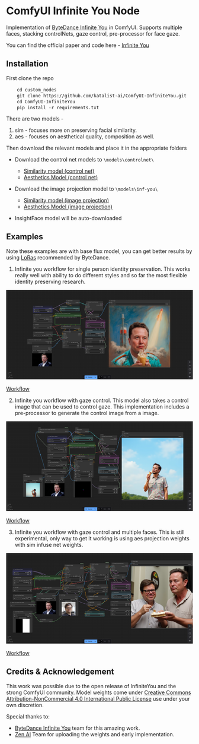 # ComfyUI Infinite You Node

Implementation of <a href="https://bytedance.github.io/InfiniteYou">ByteDance Infinite You</a> in ComfyUI. Supports multiple faces, stacking controlNets, gaze control, pre-processor for face gaze.

You can find the official paper and code here - <a href="https://bytedance.github.io/InfiniteYou">Infinite You</a>

## Installation

First clone the repo

```shell
    cd custom_nodes
    git clone https://github.com/katalist-ai/ComfyUI-InfiniteYou.git
    cd ComfyUI-InfiniteYou
    pip install -r requirements.txt
```

There are two models - 

1. sim - focuses more on preserving facial similarity.
2. aes - focuses on aesthetical quality, composition as well.

Then download the relevant models and place it in the appropriate folders

- Download the control net models to `\models\controlnet\`
    - [Similarity model (control net)](https://huggingface.co/vuongminhkhoi4/ComfyUI_InfiniteYou/resolve/main/sim_stage1_control_net/sim_stage1_control_net.safetensors)
    - [Aesthetics Model (control net)](https://huggingface.co/vuongminhkhoi4/ComfyUI_InfiniteYou/resolve/main/aes_stage2_control_net/aes_stage2_control.safetensors)

- Download the image projection model to `\models\inf-you\`
    - [Similarity model (image projection)](https://huggingface.co/vuongminhkhoi4/ComfyUI_InfiniteYou/resolve/main/sim_stage1_control_net/sim_stage1_img_proj.bin)
    - [Aesthetics Model (image projection)](https://huggingface.co/vuongminhkhoi4/ComfyUI_InfiniteYou/resolve/main/aes_stage2_control_net/aes_stage2_img_proj.bin)

- InsightFace model will be auto-downloaded

## Examples

Note these examples are with base flux model, you can get better results by using [LoRas](https://huggingface.co/ByteDance/InfiniteYou/tree/main/supports/optional_loras) recommended by ByteDance.

1. Infinite you workflow for single person identity preservation. This works really well with ability to do different styles and so far the most flexible identity preserving research.

<!-- Show examples/nfinite_you.png -->

![alt text](assets/infinite_you.png)

[Workflow](https://github.com/katalist-ai/ComfyUI-InfiniteYou/blob/main/examples/infinite_you.json)

2. Infinite you workflow with gaze control. This model also takes a control image that can be used to control gaze. This implementation includes a pre-processor to generate the control image from a image.

<!-- Show examples/infinite_you_gaze.png -->

![alt text](assets/gaze_control.png)

[Workflow](https://github.com/katalist-ai/ComfyUI-InfiniteYou/blob/main/examples/gaze_control.json)

3. Infinite you workflow with gaze control and multiple faces. This is still experimental, only way to get it working is using aes projection weights with sim infuse net weights.

<!-- Show examples/infinite_you_gaze_multiple.png -->

![alt text](assets/two_characters.png)

[Workflow](https://github.com/katalist-ai/ComfyUI-InfiniteYou/blob/main/examples/two_characters.json)

## Credits & Acknowledgement 

This work was possible due to the open release of InfiniteYou and the strong ComfyUI community. Model weights come under [Creative Commons Attribution-NonCommercial 4.0 International Public License](https://huggingface.co/ByteDance/InfiniteYou/blob/main/LICENSE) use under your own discretion.

Special thanks to:

- <a href="https://bytedance.github.io/InfiniteYou">ByteDance Infinite You</a> team for this amazing work. 
- <a href="https://github.com/ZenAI-Vietnam/ComfyUI_InfiniteYou/tree/main">Zen AI</a> Team for uploading the weights and early implementation.
